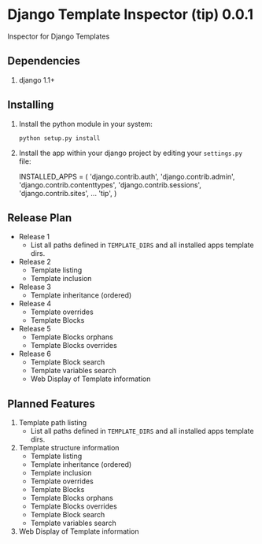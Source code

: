 # Django Template Inspector (tip) 0.0.1

Inspector for Django Templates

## Dependencies

1. django 1.1+

## Installing

1. Install the python module in your system:

    `python setup.py install`

2. Install the app within your django project by editing your `settings.py` file:

    INSTALLED_APPS = (
        'django.contrib.auth',
        'django.contrib.admin',
        'django.contrib.contenttypes',
        'django.contrib.sessions',
        'django.contrib.sites',
        ...
        'tip',
    )

## Release Plan

* Release 1
    * List all paths defined in `TEMPLATE_DIRS` and all installed apps template dirs.
* Release 2
    * Template listing
    * Template inclusion
* Release 3
    * Template inheritance (ordered)
* Release 4
    * Template overrides
    * Template Blocks
* Release 5
    * Template Blocks orphans
    * Template Blocks overrides
* Release 6
    * Template Block search
    * Template variables search
    * Web Display of Template information

## Planned Features

1. Template path listing
    * List all paths defined in `TEMPLATE_DIRS` and all installed apps template dirs.
2. Template structure information
    * Template listing
    * Template inheritance (ordered)
    * Template inclusion
    * Template overrides
    * Template Blocks
    * Template Blocks orphans
    * Template Blocks overrides
    * Template Block search
    * Template variables search
3. Web Display of Template information

